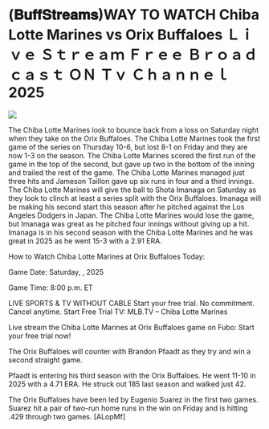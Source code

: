 # (𝐁𝐮𝐟𝐟𝐒𝐭𝐫𝐞𝐚𝐦𝐬)WAY TO WATCH Chiba Lotte Marines vs Orix Buffaloes Ｌｉｖｅ Ｓｔｒｅａｍ Ｆｒｅｅ Ｂｒｏａｄｃａｓｔ ＯＮ Ｔｖ Ｃｈａｎｎｅｌ  2025  
  
  
[![](https://i.imgur.com/qSNzIqt.png)](https://movie.rssnews.media/MCSYvLSRK.php)  
  
The Chiba Lotte Marines look to bounce back from a loss on Saturday night when they take on the Orix Buffaloes. The Chiba Lotte Marines took the first game of the series on Thursday 10-6, but lost 8-1 on Friday and they are now 1-3 on the season. The Chiba Lotte Marines scored the first run of the game in the top of the second, but gave up two in the bottom of the inning and trailed the rest of the game. The Chiba Lotte Marines managed just three hits and Jameson Taillon gave up six runs in four and a third innings. The Chiba Lotte Marines will give the ball to Shota Imanaga on Saturday as they look to clinch at least a series split with the Orix Buffaloes. Imanaga will be making his second start this season after he pitched against the Los Angeles Dodgers in Japan. The Chiba Lotte Marines would lose the game, but Imanaga was great as he pitched four innings without giving up a hit. Imanaga is in his second season with the Chiba Lotte Marines and he was great in 2025 as he went 15-3 with a 2.91 ERA.

How to Watch Chiba Lotte Marines at Orix Buffaloes Today:

Game Date: Saturday, , 2025

Game Time: 8:00 p.m. ET

LIVE SPORTS & TV WITHOUT CABLE
Start your free trial. No commitment. Cancel anytime.
Start Free Trial
TV: MLB.TV – Chiba Lotte Marines

Live stream the Chiba Lotte Marines at Orix Buffaloes game on Fubo: Start your free trial now!

The Orix Buffaloes will counter with Brandon Pfaadt as they try and win a second straight game.

Pfaadt is entering his third season with the Orix Buffaloes. He went 11-10 in 2025 with a 4.71 ERA. He struck out 185 last season and walked just 42.

The Orix Buffaloes have been led by Eugenio Suarez in the first two games. Suarez hit a pair of two-run home runs in the win on Friday and is hitting .429 through two games. [ALopMf]
